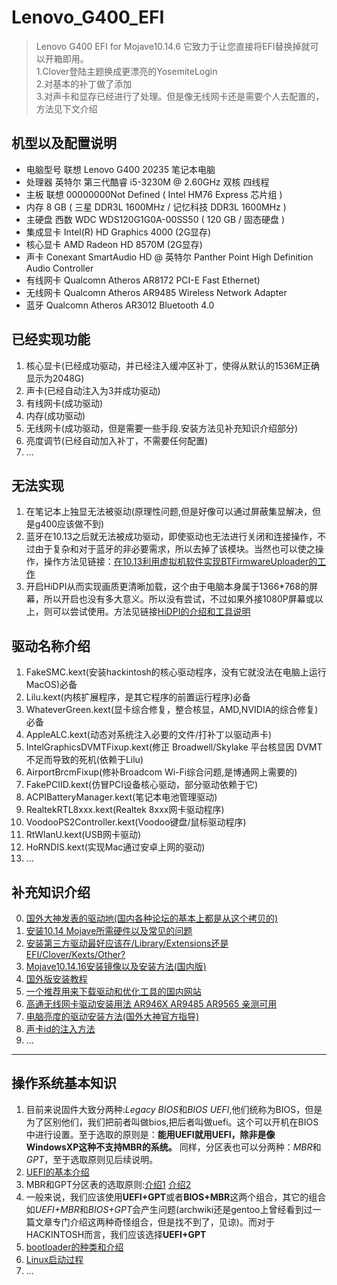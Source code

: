 # Lenovo_G400_EFI
>Lenovo G400 EFI for Mojave10.14.6 它致力于让您直接将EFI替换掉就可以开箱即用。\
>1.Clover登陆主题换成更漂亮的YosemiteLogin \
>2.对基本的补丁做了添加 \
>3.对声卡和显存已经进行了处理。但是像无线网卡还是需要个人去配置的，方法见下文介绍


## 机型以及配置说明
* 电脑型号	联想 Lenovo G400 20235 笔记本电脑    
* 处理器	英特尔 第三代酷睿 i5-3230M @ 2.60GHz 双核 四线程
* 主板	联想 00000000Not Defined ( Intel HM76 Express 芯片组 )
* 内存	8 GB ( 三星 DDR3L 1600MHz / 记忆科技 DDR3L 1600MHz )
* 主硬盘	西数 WDC WDS120G1G0A-00SS50 ( 120 GB / 固态硬盘 )
* 集成显卡	Intel(R) HD Graphics 4000 (2G显存)
* 核心显卡	AMD Radeon HD 8570M  (2G显存) 
* 声卡	Conexant SmartAudio HD @ 英特尔 Panther Point High Definition Audio Controller
* 有线网卡	Qualcomn Atheros AR8172 PCI-E Fast Ethernet) 
* 无线网卡	Qualcomn Atheros AR9485 Wireless Network Adapter
* 蓝牙	Qualcomn Atheros AR3012 Bluetooth 4.0

## 已经实现功能
1. 核心显卡(已经成功驱动，并已经注入缓冲区补丁，使得从默认的1536M正确显示为2048G)
2. 声卡(已经自动注入为3并成功驱动)
3. 有线网卡(成功驱动)
4. 内存(成功驱动)
5. 无线网卡(成功驱动，但是需要一些手段.安装方法见补充知识介绍部分)
6. 亮度调节(已经自动加入补丁，不需要任何配置)
7. ...

## 无法实现
1. 在笔记本上独显无法被驱动(原理性问题,但是好像可以通过屏蔽集显解决，但是g400应该做不到)
2. 蓝牙在10.13之后就无法被成功驱动，即使驱动也无法进行关闭和连接操作，不过由于复杂和对于蓝牙的非必要需求，所以去掉了该模块。当然也可以使之操作，操作方法见链接：[在10.13利用虚拟机软件实现BTFirmwareUploader的工作](https://osxlatitude.com/forums/topic/10127-updated-nov-2017-fix-btfirmwareuploader-in-macos-high-sierra/)
3. 开启HiDPI从而实现画质更清晰加载，这个由于电脑本身属于1366*768的屏幕，所以开启也没有多大意义。所以没有尝试，不过如果外接1080P屏幕或以上，则可以尝试使用。方法见链接[HiDPI的介绍和工具说明](https://www.sqlsec.com/2018/09/hidpi.html)

## 驱动名称介绍
1. FakeSMC.kext(安装hackintosh的核心驱动程序，没有它就没法在电脑上运行MacOS)必备
2. Lilu.kext(内核扩展程序，是其它程序的前置运行程序)必备
3. WhateverGreen.kext(显卡综合修复，整合核显，AMD,NVIDIA的综合修复)必备
4. AppleALC.kext(动态对系统注入必要的文件/打补丁以驱动声卡)
5. IntelGraphicsDVMTFixup.kext(修正 Broadwell/Skylake 平台核显因 DVMT 不足而导致的死机(依赖于Lilu)
6. AirportBrcmFixup(修补Broadcom Wi-Fi综合问题,是博通网上需要的)
7. FakePCIID.kext(仿冒PCI设备核心驱动，部分驱动依赖于它)
8. ACPIBatteryManager.kext(笔记本电池管理驱动)
9. RealtekRTL8xxx.kext(Realtek 8xxx网卡驱动程序)
10. VoodooPS2Controller.kext(Voodoo键盘/鼠标驱动程序)
11. RtWlanU.kext(USB网卡驱动)
12. HoRNDIS.kext(实现Mac通过安卓上网的驱动)
13. ...


## 补充知识介绍
0. [国外大神发表的驱动地(国内各种论坛的基本上都是从这个拷贝的)](https://bitbucket.org/RehabMan/)
1. [安装10.14 Mojave所需硬件以及常见的问题](https://www.tonymacx86.com/threads/readme-common-problems-and-workarounds-on-10-14-mojave.255823/)
2. [安装第三方驱动最好应该在/Library/Extensions还是EFI/Clover/Kexts/Other?](https://www.tonymacx86.com/threads/guide-installing-3rd-party-kexts-el-capitan-sierra-high-sierra-mojave-catalina.268964/)
3. [Mojave10.14.16安装镜像以及安装方法(国内版)](https://blog.daliansky.net/macOS-Mojave-10.14.6-18G87-Release-version-with-Clover-5033-original-image.html)
4. [国外版安装教程](https://www.tonymacx86.com/threads/unibeast-install-macos-mojave-on-any-supported-intel-based-pc.259381/)
5. [一个推荐用来下载驱动和优化工具的国内网站](http://www.pc6.com/mac/qdcx_811_1.html)
6. [高通无线网卡驱动安装用法 AR946X AR9485 AR9565 亲测可用](http://bbs.pcbeta.com/viewthread-1806854-1-2.html)
7. [电脑亮度的驱动安装方法(国外大神官方指导)](https://bitbucket.org/RehabMan/applebacklightfixup/src/master/README.md)
8. [声卡id的注入方法](https://www.jianshu.com/p/955ce6706ae2)
9. ...
---
## 操作系统基本知识
1. 目前来说固件大致分两种:*Legacy BIOS*和*BIOS UEFI*,他们统称为BIOS，但是为了区别他们，我们把前者叫做bios,把后者叫做uefi。这个可以开机在BIOS中进行设置。至于选取的原则是：**能用UEFI就用UEFI，除非是像WindowsXP这种不支持MBR的系统。** 同样，分区表也可以分两种：*MBR*和*GPT*，至于选取原则见后续说明。
2. [UEFI的基本介绍](https://wiki.archlinux.org/index.php/Unified_Extensible_Firmware_Interface)
3. MBR和GPT分区表的选取原则:[介绍1](https://wiki.gentoo.org/wiki/Handbook:AMD64/Installation/Disks) [介绍2](https://wiki.archlinux.org/index.php/Partitioning#GUID_Partition_Table)
4. 一般来说，我们应该使用**UEFI+GPT**或者**BIOS+MBR**这两个组合，其它的组合如*UEFI+MBR*和*BIOS+GPT*会产生问题(archwiki还是gentoo上曾经看到过一篇文章专门介绍这两种奇怪组合，但是找不到了，见谅)。而对于HACKINTOSH而言，我们应该选择**UEFI+GPT**
5. [bootloader的种类和介绍](https://wiki.archlinux.org/index.php/Arch_boot_process#Boot_loader)
6. [Linux启动过程](https://en.wikipedia.org/wiki/Linux_startup_process)
7. ...



